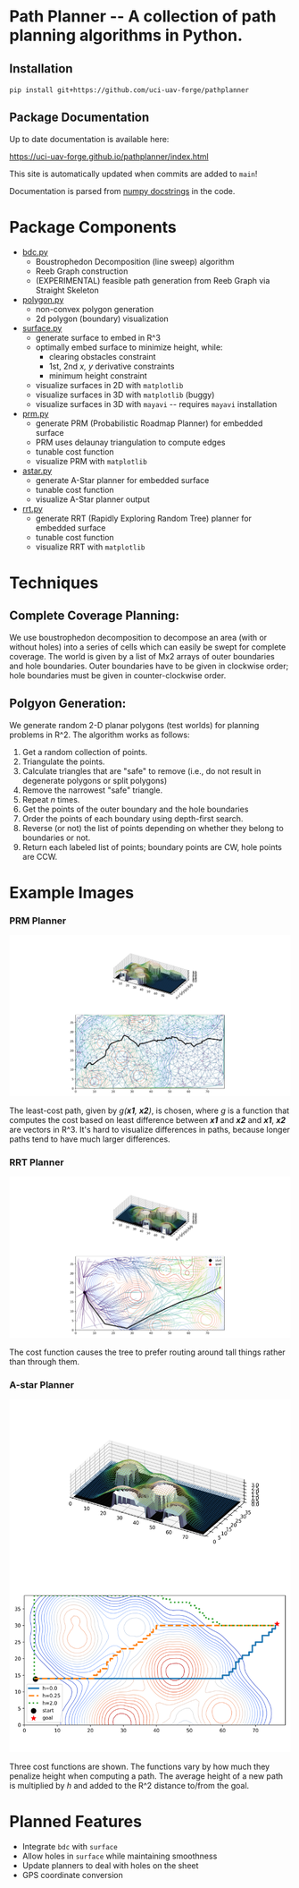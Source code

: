 # Path Planner -- A collection of path planning algorithms in Python.

## Installation
```
pip install git+https://github.com/uci-uav-forge/pathplanner
```
## Package Documentation

Up to date documentation is available here:

https://uci-uav-forge.github.io/pathplanner/index.html

This site is automatically updated when commits are added to `main`!

Documentation is parsed from [numpy docstrings](https://www.sphinx-doc.org/en/master/usage/extensions/example_numpy.html) in the code.


# Package Components
+ [bdc.py](forge_pathplanner/bdc.py)
    + Boustrophedon Decomposition (line sweep) algorithm
    + Reeb Graph construction
    + (EXPERIMENTAL) feasible path generation from Reeb Graph via Straight Skeleton
+ [polygon.py](forge_pathplanner/polygon.py)
    + non-convex polygon generation 
    + 2d polygon (boundary) visualization
+ [surface.py](forge_pathplanner/surface.py)
    + generate surface to embed in R^3
    + optimally embed surface to minimize height, while:
        + clearing obstacles constraint
        + 1st, 2nd *x, y* derivative constraints
        + minimum height constraint
    + visualize surfaces in 2D with `matplotlib`
    + visualize surfaces in 3D with `matplotlib` (buggy)
    + visualize surfaces in 3D with `mayavi` -- requires `mayavi` installation
+ [prm.py](forge_pathplanner/prm.py)
    + generate PRM (Probabilistic Roadmap Planner) for embedded surface
    + PRM uses delaunay triangulation to compute edges
    + tunable cost function
    + visualize PRM with `matplotlib`
+ [astar.py](forge_pathplanner/astar.py)
    + generate A-Star planner for embedded surface
    + tunable cost function
    + visualize A-Star planner output
+ [rrt.py](forge_pathplanner/rrt.py)
    + generate RRT (Rapidly Exploring Random Tree) planner for embedded surface
    + tunable cost function
    + visualize RRT with `matplotlib`

# Techniques

## Complete Coverage Planning:

We use boustrophedon decomposition to decompose an area (with or without holes) into a series of cells which can easily be swept for complete coverage. The world is given by a list of Mx2 arrays of outer boundaries and hole boundaries. Outer boundaries have to be given in clockwise order; hole boundaries must be given in counter-clockwise order.

## Polgyon Generation:

We generate random 2-D planar polygons (test worlds) for planning problems in R^2. The algorithm works as follows:

1. Get a random collection of points.
2. Triangulate the points.
3. Calculate triangles that are "safe" to remove (i.e., do not result in degenerate polygons or split polygons)
4. Remove the narrowest "safe" triangle.
5. Repeat $n$ times.
6. Get the points of the outer boundary and the hole boundaries
7. Order the points of each boundary using depth-first search.
8. Reverse (or not) the list of points depending on whether they belong to boundaries or not.
9. Return each labeled list of points; boundary points are CW, hole points are CCW.

# Example Images

### PRM Planner
![PRM Planner](images/prm.png)

The least-cost path, given by *g(**x1**, **x2**)*, is chosen, where *g* is a function that computes the cost based on least difference between ***x1*** and ***x2*** and ***x1***, ***x2*** are vectors in R^3. It's hard to visualize differences in paths, because longer paths tend to have much larger differences.

### RRT Planner
![RRT Planner](images/rrt.png)

The cost function causes the tree to prefer routing around tall things rather than through them.

### A-star Planner
![Astar Planner](images/astar.png)

Three cost functions are shown. The functions vary by how much they penalize height when computing a path. The average height of a new path is multiplied by *h* and added to the R^2 distance to/from the goal.

# Planned Features

+ Integrate `bdc` with `surface`
+ Allow holes in `surface` while maintaining smoothness
+ Update planners to deal with holes on the sheet
+ GPS coordinate conversion
